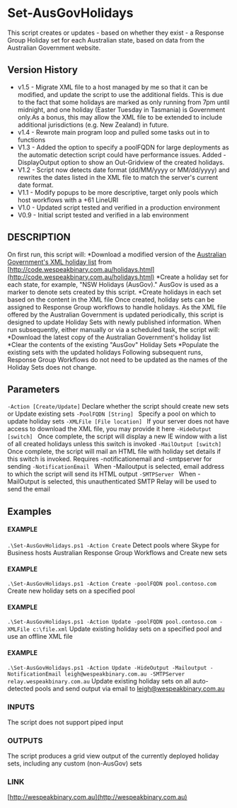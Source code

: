 # Set-AusGovHolidays
This script creates or updates - based on whether they exist - a Response Group Holiday set for each Australian state, based on data from the Australian Government website.

## Version History
+ v1.5 - Migrate XML file to a host managed by me so that it can be modified, and update the script to use the additional fields. This is due to the fact that some holidays are marked as only running from 7pm until midnight, and one holiday (Easter Tuesday in Tasmania) is Government only.As a bonus, this may allow the XML file to be extended to include additional jurisdictions (e.g. New Zealand) in future.
+ v1.4 - Rewrote main program loop and pulled some tasks out in to functions
+ V1.3 - Added the option to specify a poolFQDN for large deployments as the automatic detection script could have performance issues. Added -DisplayOutput option to show an Out-Gridview of the created holidays.
+ V1.2 - Script now detects date format (dd/MM/yyyy or MM/dd/yyyy) and rewrites the dates listed in the XML file to match the server's current date format.
+ V1.1 - Modify popups to be more descriptive, target only pools which host workflows with a +61 LineURI
+ V1.0 - Updated script tested and verified in a production environment
+ V0.9 - Initial script tested and verified in a lab environment

## DESCRIPTION
On first run, this script will:
    *Download a modified version of the [Australian Government's XML holiday list](http://www.australia.gov.au/about-australia/special-dates-and-events/public-holidays) from [http://code.wespeakbinary.com.au/holidays.html](http://code.wespeakbinary.com.au/holidays.html)
    *Create a holiday set for each state, for example, "NSW Holidays (AusGov)." AusGov is used as a marker to denote sets created by this script.
    *Create holidays in each set based on the content in the XML file
Once created, holiday sets can be assigned to Response Group workflows to handle holidays.
As the XML file offered by the Australian Government is updated periodically, this script is designed to update Holiday Sets with newly published information.
When run subsequently, either manually or via a scheduled task, the script will:
    *Download the latest copy of the Australian Government's holiday list
    *Clear the contents of the existing "AusGov" Holiday Sets
    *Populate the existing sets with the updated holidays
Following subsequent runs, Response Group Workflows do not need to be updated as the names of the Holiday Sets does not change.

## Parameters
`-Action [Create/Update]`
    Declare whether the script should create new sets or Update existing sets
`-PoolFQDN [String] `
    Specify a pool on which to update holiday sets
`-XMLFile [File location] `
    If your server does not have access to download the XML file, you may provide it here
`-HideOutput [switch] `
    Once complete, the script will display a new IE window with a list of all created holidays unless this switch is invoked
`-MailOutput [switch] `
    Once complete, the script will mail an HTML file with holiday set details if this switch is invoked. Requires -notificationemail and -smtpserver for sending
`-NotificationEmail `
    When -Mailoutput is selected, email address to which the script will send its HTML output
`-SMTPServer `
    When -MailOutput is selected, this unauthenticated SMTP Relay will be used to send the email
    
## Examples
#### EXAMPLE
`.\Set-AusGovHolidays.ps1 -Action Create`
Detect pools where Skype for Business hosts Australian Response Group Workflows and Create new sets
#### EXAMPLE
`.\Set-AusGovHolidays.ps1 -Action Create -poolFQDN pool.contoso.com`
Create new holiday sets on a specified pool
#### EXAMPLE
`.\Set-AusGovHolidays.ps1 -Action Update -poolFQDN pool.contoso.com -XMLFile c:\file.xml`
Update existing holiday sets on a specified pool and use an offline XML file
#### EXAMPLE
`.\Set-AusGovHolidays.ps1 -Action Update -HideOutput -Mailoutput -NotificationEmail leigh@wespeakbinary.com.au -SMTPServer relay.wespeakbinary.com.au`
Update existing holiday sets on all auto-detected pools and send output via email to leigh@wespeakbinary.com.au
### INPUTS
The script does not support piped input
### OUTPUTS
The script produces a grid view output of the currently deployed holiday sets, including any custom (non-AusGov) sets
### LINK
[http://wespeakbinary.com.au](http://wespeakbinary.com.au)
